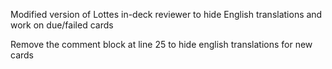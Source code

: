 Modified version of Lottes in-deck reviewer to hide English translations and work on due/failed cards


Remove the comment block at line 25 to hide english translations for new cards
